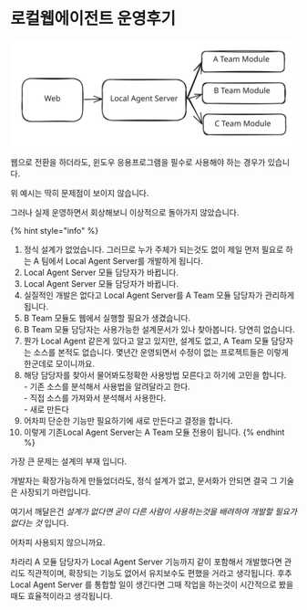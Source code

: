 # 로컬웹에이전트 운영후기



<img src="../../.gitbook/assets/file.excalidraw (1) (1) (1).svg" alt="목표" class="gitbook-drawing">

웹으로 전환을 하더라도, 윈도우 응용프로그램을 필수로 사용해야 하는 경우가 있습니다.&#x20;

위 예시는 딱히 문제점이 보이지 않습니다.&#x20;



그러나 실제 운영하면서 회상해보니 이상적으로 돌아가지 않았습니다.&#x20;

{% hint style="info" %}
1. 정식 설계가 없었습니다. 그러므로 누가 주체가 되는것도 없이 제일 먼저 필요로 하는 A 팀에서 Local Agent Server를 개발하게 됩니다.&#x20;
2. Local Agent Server 모듈 담당자가 바뀝니다.&#x20;
3. Local Agent Server 모듈 담당자가 바뀝니다.&#x20;
4. 실질적인 개발은 없다고 Local Agent Server를 A Team 모듈 담당자가 관리하게 됩니다.&#x20;
5. B Team 모듈도 웹에서 실행할 필요가 생겼습니다.&#x20;
6. B Team 모듈 담당자는 사용가능한 설계문서가 있나 찾아봅니다. 당연히 없습니다.&#x20;
7. 뭔가 Local Agent 같은게 있다고 알고 있지만, 설계도 없고, A Team 모듈 담당자는 소스를 본적도 없습니다. 몇년간 운영되면서 수정이 없는 프로젝트들은 이렇게 한군데로 모이니까요.
8. 해당 담당자를 찾아서 물어봐도정확한 사용방법  모른다고 하기에 고민을 합니다. \
   \- 기존 소스를 분석해서 사용법을 알려달라고 한다.\
   \- 직접 소스를 가져와서 분석해서 사용한다.\
   \- 새로 만든다
9. 어차피 단순한 기능만 필요하기에 새로 만든다고 결정을 합니다.&#x20;
10. 이렇게 기존Local Agent Server는 A Team 모듈 전용이 됩니다.&#x20;
{% endhint %}



가장 큰 문제는 설계의 부재 입니다.&#x20;

개발자는 확장가능하게 만들었더라도, 정식 설계가 없고, 문서화가 안되면 결국 그 기술은 사장되기 마련입니다.&#x20;

여기서 깨달은건 _설계가 없다면 굳이 다른 사람이 사용하는것을 배려하여 개발할 필요가 없다는 것_ 입니다.&#x20;

어차피 사용되지 않으니까요.&#x20;



차라리 A 모듈 담당자가 Local Agent Server 기능까지 같이 포함해서 개발했다면 관리도 직관적이며, 확장되는 기능도 없어서 유지보수도 편했을 거라고 생각됩니다.  후추  Local Agent Server 를 통합할 일이 생긴다면 그때 작업을 하는것이 시간적으로 봤을때도 효율적이라고 생각됩니다.&#x20;
